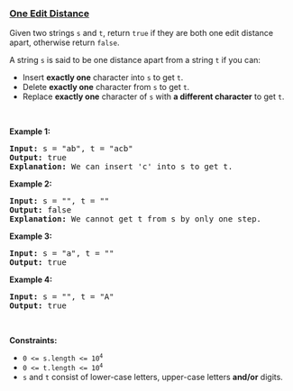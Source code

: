 ### [One Edit Distance](https://leetcode.com/problems/one-edit-distance)

<p>Given two strings <code>s</code>&nbsp;and <code>t</code>, return <code>true</code> if they are both one edit distance apart, otherwise return <code>false</code>.</p>

<p>A string <code>s</code> is said to be one distance apart from a string <code>t</code> if you can:</p>

<ul>
	<li>Insert <strong>exactly one</strong> character into <code>s</code>&nbsp;to get&nbsp;<code>t</code>.</li>
	<li>Delete <strong>exactly one</strong> character from&nbsp;<code>s</code>&nbsp;to get&nbsp;<code>t</code>.</li>
	<li>Replace <strong>exactly one</strong> character of&nbsp;<code>s</code>&nbsp;with <strong>a different character</strong> to get&nbsp;<code>t</code>.</li>
</ul>

<p>&nbsp;</p>
<p><strong>Example 1:</strong></p>

<pre>
<strong>Input:</strong> s = &quot;ab&quot;, t = &quot;acb&quot;
<strong>Output:</strong> true
<strong>Explanation:</strong> We can insert &#39;c&#39; into s&nbsp;to get&nbsp;t.
</pre>

<p><strong>Example 2:</strong></p>

<pre>
<strong>Input:</strong> s = &quot;&quot;, t = &quot;&quot;
<strong>Output:</strong> false
<strong>Explanation:</strong> We cannot get t from s by only one step.
</pre>

<p><strong>Example 3:</strong></p>

<pre>
<strong>Input:</strong> s = &quot;a&quot;, t = &quot;&quot;
<strong>Output:</strong> true
</pre>

<p><strong>Example 4:</strong></p>

<pre>
<strong>Input:</strong> s = &quot;&quot;, t = &quot;A&quot;
<strong>Output:</strong> true
</pre>

<p>&nbsp;</p>
<p><strong>Constraints:</strong></p>

<ul>
	<li><code>0 &lt;= s.length &lt;= 10<sup>4</sup></code></li>
	<li><code>0 &lt;= t.length &lt;= 10<sup>4</sup></code></li>
	<li><code>s</code> and <code>t</code> consist of lower-case letters, upper-case letters <strong>and/or</strong> digits.</li>
</ul>
